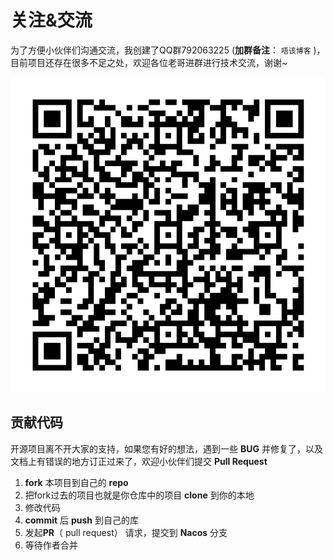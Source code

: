 # 关注&交流

为了方便小伙伴们沟通交流，我创建了QQ群792063225 (**加群备注**： `唔该博客` )，目前项目还存在很多不足之处，欢迎各位老哥进群进行技术交流，谢谢~

![qq](./img/1611219654149.png)

## 贡献代码

开源项目离不开大家的支持，如果您有好的想法，遇到一些 **BUG** 并修复了，以及文档上有错误的地方订正过来了，欢迎小伙伴们提交 **Pull Request**

1. **fork** 本项目到自己的 **repo**
2. 把fork过去的项目也就是你仓库中的项目 **clone** 到你的本地
3. 修改代码
4. **commit** 后 **push** 到自己的库
5. 发起**PR**（ pull request） 请求，提交到  **Nacos** 分支
6. 等待作者合并